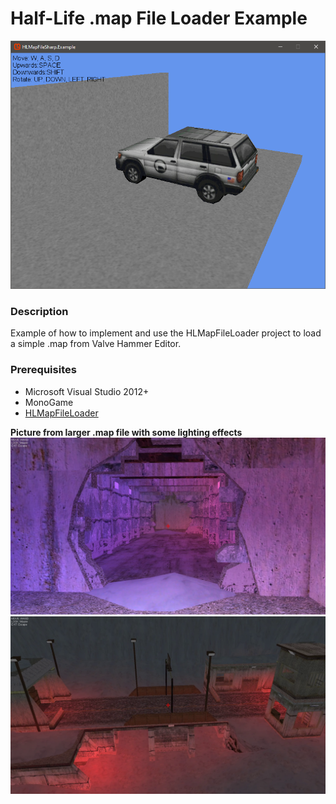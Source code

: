 # Half-Life .map File Loader Example

![Preview1](./Media/Preview1.png)

### Description
Example of how to implement and use the HLMapFileLoader project to load a simple .map from Valve Hammer Editor.

### Prerequisites
* Microsoft Visual Studio 2012+
* MonoGame
* [HLMapFileLoader](https://github.com/j0nat/HLMapFileLoader)



**Picture from larger .map file with some lighting effects**
![Preview2](./Media/Preview2.png)
![Preview3](./Media/Preview3.png)